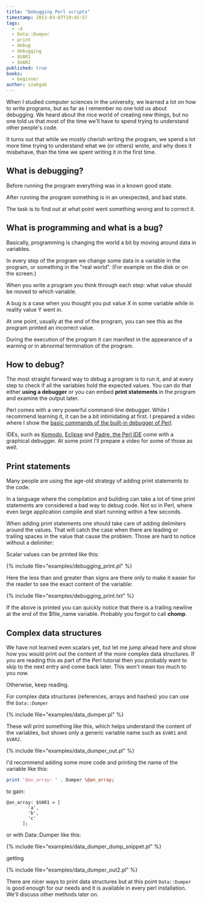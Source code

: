 ```yaml
---
title: "Debugging Perl scripts"
timestamp: 2013-03-07T19:45:57
tags:
  - -d
  - Data::Dumper
  - print
  - debug
  - debugging
  - $VAR1
  - $VAR2
published: true
books:
  - beginner
author: szabgab
---
```



When I studied computer sciences in the university, we learned a lot on how to write programs,
but as far as I remember no one told us about debugging. We heard about the nice world of creating
new things, but no one told us that most of the time we'll have to spend trying to understand other
people's code.

It turns out that while we mostly cherish writing the program, we spend
a lot more time trying to understand what we (or others) wrote, and why does
it misbehave, than the time we spent writing it in the first time.


## What is debugging?

Before running the program everything was in a known good state.

After running the program something is in an unexpected, and bad state.

The task is to find out at what point went something wrong and to correct it.

## What is programming and what is a bug?

Basically, programming is changing the world a bit by moving around data in variables.

In every step of the program we change some data in a variable in the program, or something in the "real world".
(For example on the disk or on the screen.)

When you write a program you think through each step: what value should be moved to which variable.

A bug is a case when you thought you put value X in some variable while in reality value Y went in.

At one point, usually at the end of the program, you can see this as the program printed an incorrect value.

During the execution of the program it can manifest in the appearance of a warning or in abnormal termination of the program.

## How to debug?

The most straight forward way to debug a program is to run it, and at every step to check if all the variables
hold the expected values. You can do that either <b>using a debugger</b> or you can embed <b>print statements</b> in the
program and examine the output later.

Perl comes with a very powerful command-line debugger. While I recommend learning it,
it can be a bit intimidating at first. I prepared a video where I show the
[basic commands of the built-in debugger of Perl](/using-the-built-in-debugger-of-perl).

IDEs, such as [Komodo](http://www.activestate.com/),
[Eclipse](http://eclipse.org/) and
[Padre, the Perl IDE](http://padre.perlide.org/) come
with a graphical debugger. At some point I'll prepare a video for some of those as well.

## Print statements

Many people are using the age-old strategy of adding print statements to the code.

In a language where the compilation and building can take a lot of time print statements
are considered a bad way to debug code.
Not so in Perl, where even large application compile and start running within a few seconds.

When adding print statements one should take care of adding delimiters around the values. That will catch the
case when there are leading or trailing spaces in the value that cause the problem.
Those are hard to notice without a delimiter:

Scalar values can be printed like this:

{% include file="examples/debugging_print.pl" %}

Here the less than and greater than signs are there only to make it easier for the reader
to see the exact content of the variable:

{% include file="examples/debugging_print.txt" %}

If the above is printed you can quickly notice that there is a trailing newline at the end of the $file_name
variable. Probably you forgot to call <b>chomp</b>.

## Complex data structures

We have not learned even scalars yet, but let me jump ahead here and show how you would
print out the content of the more complex data structures. If you are reading this
as part of the Perl tutorial then you probably want to skip to the next entry and come back later.
This won't mean too much to you now.

Otherwise, keep reading.

For complex data structures (references, arrays and hashes) you can use the `Data::Dumper`

{% include file="examples/data_dumper.pl" %}

These will print something like this, which helps understand the content of the variables,
but shows only a generic variable name such as `$VAR1` and `$VAR2`.

{% include file="examples/data_dumper_out.pl" %}

I'd recommend adding some more code and printing the name of the variable like this:

```perl
print '@an_array: ' . Dumper \@an_array;
```

to gain:

```
@an_array: $VAR1 = [
        'a',
        'b',
        'c'
      ];
```

or with Data::Dumper like this:

{% include file="examples/data_dumper_dump_snippet.pl" %}

getting

{% include file="examples/data_dumper_out2.pl" %}

There are nicer ways to print data structures but at this point `Data::Dumper`
is good enough for our needs and it is available in every perl installation.
We'll discuss other methods later on.

